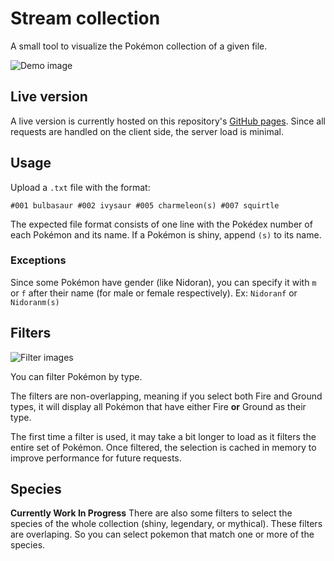# Stream collection

A small tool to visualize the Pokémon collection of a given file.

![Demo image](https://i.imgur.com/wrPAeYr.png)

## Live version

A live version is currently hosted on this repository's <a href="https://isackender.github.io/poke-collection/" target="_blank">GitHub pages</a>. Since all requests are handled on the client side, the server load is minimal.

## Usage

Upload a `.txt` file with the format:
```
#001 bulbasaur #002 ivysaur #005 charmeleon(s) #007 squirtle
```

The expected file format consists of one line with the Pokédex number of each Pokémon and its name. If a Pokémon is shiny, append `(s)` to its name.

### Exceptions

Since some Pokémon have gender (like Nidoran), you can specify it with `m` or `f` after their name (for male or female respectively). Ex: `Nidoranf` or `Nidoranm(s)`

## Filters 

![Filter images](https://i.imgur.com/p72G5lI.png)

You can filter Pokémon by type.

The filters are non-overlapping, meaning if you select both Fire and Ground types, it will display all Pokémon that have either Fire **or** Ground as their type.

The first time a filter is used, it may take a bit longer to load as it filters the entire set of Pokémon. Once filtered, the selection is cached in memory to improve performance for future requests.

## Species

**Currently Work In Progress**
There are also some filters to select the species of the whole collection (shiny, legendary, or mythical). These filters are overlaping. So you can select pokemon that match one or more of the species.
